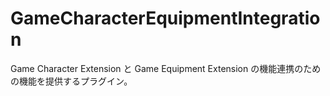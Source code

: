 # GameCharacterEquipmentIntegration
 Game Character Extension と Game Equipment Extension の機能連携のための機能を提供するプラグイン。
